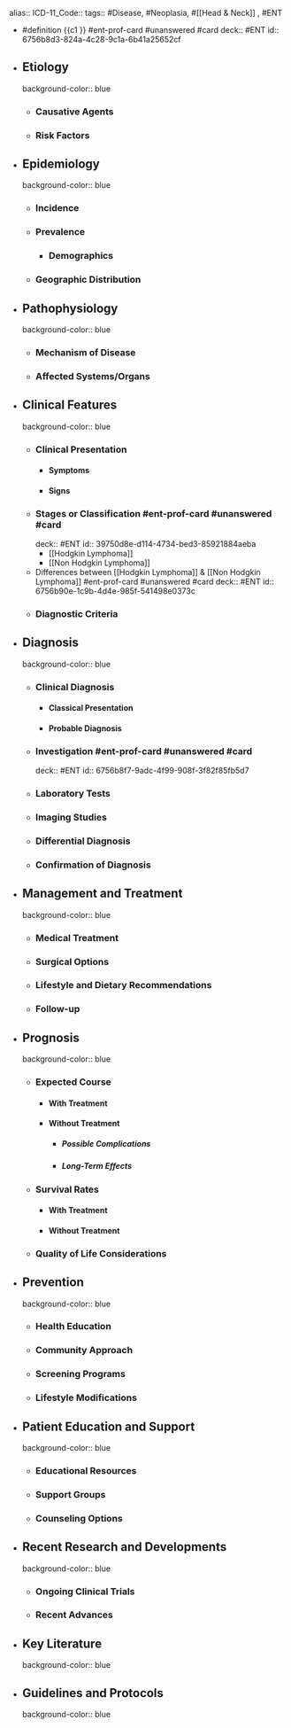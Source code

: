 alias::
ICD-11_Code::
tags:: #Disease, #Neoplasia, #[[Head & Neck]] , #ENT

- #definition {{c1 }} #ent-prof-card #unanswered #card
  deck:: #ENT
  id:: 6756b8d3-824a-4c28-9c1a-6b41a25652cf
- ## Etiology
  background-color:: blue
  - ### Causative Agents
  - ### Risk Factors
- ## Epidemiology
  background-color:: blue
  - ### Incidence
  - ### Prevalence
    - ### Demographics
  - ### Geographic Distribution
- ## Pathophysiology
  background-color:: blue
  - ### Mechanism of Disease
  - ### Affected Systems/Organs
- ## Clinical Features
  background-color:: blue
  - ### Clinical Presentation
    - #### Symptoms
    - #### Signs
  - ### Stages or Classification #ent-prof-card #unanswered #card
    deck:: #ENT
    id:: 39750d8e-d114-4734-bed3-85921884aeba
    - [[Hodgkin Lymphoma]]
    - [[Non Hodgkin Lymphoma]]
  - Differences between [[Hodgkin Lymphoma]] & [[Non Hodgkin Lymphoma]] #ent-prof-card #unanswered #card
    deck:: #ENT
    id:: 6756b90e-1c9b-4d4e-985f-541498e0373c
  - ### Diagnostic Criteria
- ## Diagnosis
  background-color:: blue
  - ### Clinical Diagnosis
    - #### Classical Presentation
    - #### Probable Diagnosis
  - ### Investigation #ent-prof-card #unanswered #card
    deck:: #ENT
    id:: 6756b8f7-9adc-4f99-908f-3f82f85fb5d7
  - ### Laboratory Tests
  - ### Imaging Studies
  - ### Differential Diagnosis
  - ### Confirmation of Diagnosis
- ## Management and Treatment
  background-color:: blue
  - ### Medical Treatment
  - ### Surgical Options
  - ### Lifestyle and Dietary Recommendations
  - ### Follow-up
- ## Prognosis
  background-color:: blue
  - ### Expected Course
    - #### With Treatment
    - #### Without Treatment
      - ##### Possible Complications
      - ##### Long-Term Effects
  - ### Survival Rates
    - #### With Treatment
    - #### Without Treatment
  - ### Quality of Life Considerations
- ## Prevention
  background-color:: blue
  - ### Health Education
  - ### Community Approach
  - ### Screening Programs
  - ### Lifestyle Modifications
- ## Patient Education and Support
  background-color:: blue
  - ### Educational Resources
  - ### Support Groups
  - ### Counseling Options
- ## Recent Research and Developments
  background-color:: blue
  - ### Ongoing Clinical Trials
  - ### Recent Advances
- ## Key Literature
  background-color:: blue
- ## Guidelines and Protocols
  background-color:: blue
